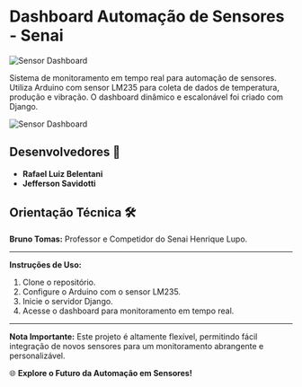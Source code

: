 # Dashboard Automação de Sensores - Senai

![Sensor Dashboard](https://sp.senai.br/images/senai.svg)

Sistema de monitoramento em tempo real para automação de sensores. Utiliza Arduino com sensor LM235 para coleta de dados de temperatura, produção e vibração. O dashboard dinâmico e escalonável foi criado com Django.

![Sensor Dashboard](https://imgur.com/prEK7P3)

## Desenvolvedores 🚀
- **Rafael Luiz Belentani**
- **Jefferson Savidotti**

## Orientação Técnica 🛠️
**Bruno Tomas:** Professor e Competidor do Senai Henrique Lupo.

---

**Instruções de Uso:**
1. Clone o repositório.
2. Configure o Arduino com o sensor LM235.
3. Inicie o servidor Django.
4. Acesse o dashboard para monitoramento em tempo real.

---

**Nota Importante:**
Este projeto é altamente flexível, permitindo fácil integração de novos sensores para um monitoramento abrangente e personalizável.

🌐 **Explore o Futuro da Automação em Sensores!**
